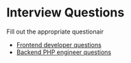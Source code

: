 # Interview Questions

Fill out the appropriate questionair

* [Frontend developer questions](https://github.com/silverfernmedia/Interview-Questions/blob/master/FrontendDeveloperQuestions.md)
* [Backend PHP engineer questions](http://)
